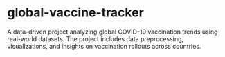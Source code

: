 # global-vaccine-tracker
A data-driven project analyzing global COVID-19 vaccination trends using real-world datasets. The project includes data preprocessing, visualizations, and insights on vaccination rollouts across countries.
